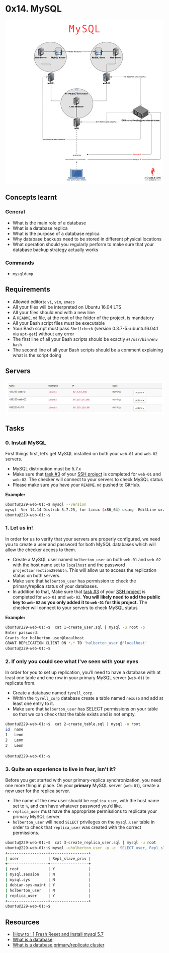 # 0x14. MySQL

![Mysql](/images/14_1.png)

## Concepts learnt
### General
- What is the main role of a database
- What is a database replica
- What is the purpose of a database replica
- Why database backups need to be stored in different physical locations
- What operation should you regularly perform to make sure that your database backup strategy actually works

### Commands
- `mysqldump`

## Requirements
- Allowed editors: `vi`, `vim`, `emacs`
- All your files will be interpreted on Ubuntu 16.04 LTS
- All your files should end with a new line
- A `README.md` file, at the root of the folder of the project, is mandatory
- All your Bash script files must be executable
- Your Bash script must pass `Shellcheck` (version 0.3.7-5~ubuntu16.04.1 via `apt-get`) without any error
- The first line of all your Bash scripts should be exactly `#!/usr/bin/env bash`
- The second line of all your Bash scripts should be a comment explaining what is the script doing

## Servers

![Servers](/0x0F-load_balancer/images/image.png)

## Tasks
### 0. Install MySQL
First things first, let’s get MySQL installed on both your `web-01` and `web-02` servers.

- MySQL distribution must be 5.7.x
- Make sure that [task #3](/0x0B-ssh/3-add_ssh_key) of your [SSH project](/0x0B-ssh/) is completed for `web-01` and `web-02`. The checker will connect to your servers to check MySQL status
- Please make sure you have your `README.md` pushed to GitHub.

**Example:**
```bash
ubuntu@229-web-01:~$ mysql --version
mysql  Ver 14.14 Distrib 5.7.25, for Linux (x86_64) using  EditLine wrapper
ubuntu@229-web-01:~$
```
### 1. Let us in!
In order for us to verify that your servers are properly configured, we need you to create a user and password for both MySQL databases which will allow the checker access to them.

- Create a MySQL user named `holberton_user` on both `web-01` and `web-02` with the host name set to `localhost` and the password `projectcorrection280hbtn`. This will allow us to access the replication status on both servers.
- Make sure that `holberton_user` has permission to check the primary/replica status of your databases.
- In addition to that, Make sure that [task #3](/0x0B-ssh/3-add_ssh_key) of your [SSH project](/0x0B-ssh/) is completed for `web-01` and `web-02`. **You will likely need to add the public key to `web-02` as you only added it to `web-01` for this project.** The checker will connect to your servers to check MySQL status

**Example:**
```bash
ubuntu@229-web-01:~$  cat 1-create_user.sql | mysql -u root -p
Enter password: 
Grants for holberton_user@localhost
GRANT REPLICATION CLIENT ON *.* TO 'holberton_user'@'localhost'
ubuntu@229-web-01:~$
```
### 2. If only you could see what I've seen with your eyes
In order for you to set up replication, you’ll need to have a database with at least one table and one row in your primary MySQL server (`web-01`) to replicate from.

- Create a database named `tyrell_corp`.
- Within the `tyrell_corp` database create a table named `nexus6` and add at least one entry to it.
- Make sure that `holberton_user` has SELECT permissions on your table so that we can check that the table exists and is not empty.
```bash
ubuntu@229-web-01:~$  cat 2-create_table.sql | mysql -u root
id	name
1	Leon
2	Leon
3	Leon

ubuntu@229-web-01:~$
```
### 3. Quite an experience to live in fear, isn't it?
Before you get started with your primary-replica synchronization, you need one more thing in place. On your **primary** MySQL server (`web-01`), create a new user for the replica server.

- The name of the new user should be `replica_user`, with the host name set to `%`, and can have whatever password you’d like.
- `replica_user` must have the appropriate permissions to replicate your primary MySQL server.
- `holberton_user` will need `SELECT` privileges on the `mysql.user` table in order to check that `replica_user` was created with the correct permissions.
```bash
ubuntu@229-web-01:~$  cat 3-create_replica_user.sql | mysql -u root
ubuntu@229-web-01:~$ mysql -uholberton_user -p -e 'SELECT user, Repl_slave_priv FROM mysql.user'
+------------------+-----------------+
| user             | Repl_slave_priv |
+------------------+-----------------+
| root             | Y               |
| mysql.session    | N               |
| mysql.sys        | N               |
| debian-sys-maint | Y               |
| holberton_user   | N               |
| replica_user     | Y               |
+------------------+-----------------+
ubuntu@229-web-01:~$
```
### 
### 
## Resources
- [[How to : ] Fresh Reset and Install mysql 5.7](https://docs.google.com/document/d/1btVRofXP75Cj90_xq2x8AmzuMPOKq6D_Dt_SCDD6GrU/edit)
- [What is a database](https://www.techtarget.com/searchdatamanagement/definition/database)
- [What is a database primary/replicate cluster](https://www.digitalocean.com/community/tutorials/how-to-choose-a-redundancy-plan-to-ensure-high-availability#sql-replication)